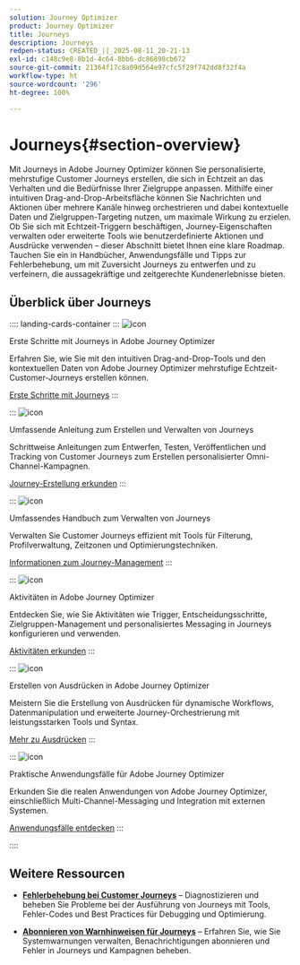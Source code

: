 ```yaml
---
solution: Journey Optimizer
product: Journey Optimizer
title: Journeys
description: Journeys
redpen-status: CREATED_||_2025-08-11_20-21-13
exl-id: c148c9e8-8b1d-4c64-8bb6-dc86898cb672
source-git-commit: 21364f17c8a09d564e97cfc5f29f742dd8f32f4a
workflow-type: ht
source-wordcount: '296'
ht-degree: 100%

---
```


# Journeys{#section-overview}

Mit Journeys in Adobe Journey Optimizer können Sie personalisierte, mehrstufige Customer Journeys erstellen, die sich in Echtzeit an das Verhalten und die Bedürfnisse Ihrer Zielgruppe anpassen. Mithilfe einer intuitiven Drag-and-Drop-Arbeitsfläche können Sie Nachrichten und Aktionen über mehrere Kanäle hinweg orchestrieren und dabei kontextuelle Daten und Zielgruppen-Targeting nutzen, um maximale Wirkung zu erzielen. Ob Sie sich mit Echtzeit-Triggern beschäftigen, Journey-Eigenschaften verwalten oder erweiterte Tools wie benutzerdefinierte Aktionen und Ausdrücke verwenden – dieser Abschnitt bietet Ihnen eine klare Roadmap. Tauchen Sie ein in Handbücher, Anwendungsfälle und Tipps zur Fehlerbehebung, um mit Zuversicht Journeys zu entwerfen und zu verfeinern, die aussagekräftige und zeitgerechte Kundenerlebnisse bieten.

## Überblick über Journeys

:::: landing-cards-container
:::
![icon](https://cdn.experienceleague.adobe.com/icons/circle-play.svg?lang=de)

Erste Schritte mit Journeys in Adobe Journey Optimizer

Erfahren Sie, wie Sie mit den intuitiven Drag-and-Drop-Tools und den kontextuellen Daten von Adobe Journey Optimizer mehrstufige Echtzeit-Customer-Journeys erstellen können.

[Erste Schritte mit Journeys](../using/building-journeys/journey.md)
:::

:::
![icon](https://cdn.experienceleague.adobe.com/icons/list-check.svg?lang=de)

Umfassende Anleitung zum Erstellen und Verwalten von Journeys

Schrittweise Anleitungen zum Entwerfen, Testen, Veröffentlichen und Tracking von Customer Journeys zum Erstellen personalisierter Omni-Channel-Kampagnen.

[Journey-Erstellung erkunden](create-journey-landing-page.md)
:::

:::
![icon](https://cdn.experienceleague.adobe.com/icons/gear.svg?lang=de)

Umfassendes Handbuch zum Verwalten von Journeys

Verwalten Sie Customer Journeys effizient mit Tools für Filterung, Profilverwaltung, Zeitzonen und Optimierungstechniken.

[Informationen zum Journey-Management](manage-journey-landing-page.md)
:::

:::
![icon](https://cdn.experienceleague.adobe.com/icons/puzzle-piece.svg?lang=de)

Aktivitäten in Adobe Journey Optimizer

Entdecken Sie, wie Sie Aktivitäten wie Trigger, Entscheidungsschritte, Zielgruppen-Management und personalisiertes Messaging in Journeys konfigurieren und verwenden.

[Aktivitäten erkunden](about-journey-building-landing-page.md)
:::

:::
![icon](https://cdn.experienceleague.adobe.com/icons/code-branch.svg?lang=de)

Erstellen von Ausdrücken in Adobe Journey Optimizer

Meistern Sie die Erstellung von Ausdrücken für dynamische Workflows, Datenmanipulation und erweiterte Journey-Orchestrierung mit leistungsstarken Tools und Syntax.

[Mehr zu Ausdrücken](building-advanced-conditions-journeys-landing-page.md)
:::

:::
![icon](https://cdn.experienceleague.adobe.com/icons/bullseye.svg?lang=de)

Praktische Anwendungsfälle für Adobe Journey Optimizer

Erkunden Sie die realen Anwendungen von Adobe Journey Optimizer, einschließlich Multi-Channel-Messaging und Integration mit externen Systemen.

[Anwendungsfälle entdecken](journey-use-cases-landing-page.md)
:::

::::


## Weitere Ressourcen

- **[Fehlerbehebung bei Customer Journeys](troubleshoot-journey-landing-page.md)** – Diagnostizieren und beheben Sie Probleme bei der Ausführung von Journeys mit Tools, Fehler-Codes und Best Practices für Debugging und Optimierung.

- **[Abonnieren von Warnhinweisen für Journeys](../using/reports/alerts.md)** – Erfahren Sie, wie Sie Systemwarnungen verwalten, Benachrichtigungen abonnieren und Fehler in Journeys und Kampagnen beheben.


